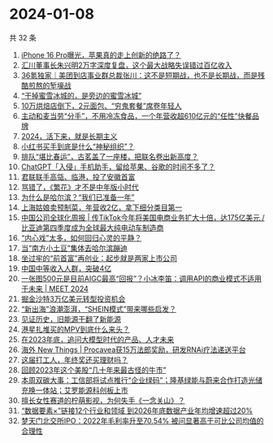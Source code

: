# 2024-01-08

共 32 条

<!-- BEGIN 36KR -->
<!-- 最后更新时间 2024-01-08 05:03:34 +0800 -->
1. [iPhone 16 Pro曝光，苹果真的走上创新的绝路了？](https://36kr.com/p/2592756174217350)
1. [汇川董事长朱兴明2万字深度复盘，这个最大战略失误错过百亿收入](https://36kr.com/p/2593934614330242)
1. [36氪独家｜美团到店事业群总裁张川：这不是短期战，也不是长期战，而是残酷煎熬的堑壕战](https://36kr.com/p/2593861626870401)
1. [“干掉蜜雪冰城的，是旁边的蜜雪冰城”](https://36kr.com/p/2593875776912264)
1. [10万烘焙店倒下，2元面包、“穷鬼套餐”席卷年轻人](https://36kr.com/p/2593068042959749)
1. [主动和麦当劳“分手”，不用冷冻食品，一个年营收超610亿元的“任性”快餐品牌](https://36kr.com/p/2578290680882569)
1. [2024，活下来，就是长期主义](https://36kr.com/p/2593197292092038)
1. [小红书买手到底是什么“神秘组织”？](https://36kr.com/p/2591802162175878)
1. [排队“堪比春运”，古茗盖了一座楼，把联名卷出新高度？](https://36kr.com/p/2593897498786693)
1. [ChatGPT「入侵」手机助手，留给苹果、谷歌的时间不多了？](https://36kr.com/p/2593042659106949)
1. [君联联手高瓴、临港，投了安徽首富](https://36kr.com/p/2593980902242946)
1. [骂错了，《繁花》才不是中年版小时代](https://36kr.com/p/2593879241947781)
1. [为什么是哈尔滨？“我们已准备一年”](https://36kr.com/p/2592578462743428)
1. [上海姑娘卖预制菜，年营收2亿，拿下细分类目第一](https://36kr.com/p/2593173514697603)
1. [中国公司全球化周报 | 传TikTok今年将美国电商业务扩大十倍，达175亿美元 / 比亚迪第四季度成为全球最大纯电动车制造商](https://36kr.com/p/2591513497483911)
1. [“内心戏”太多，如何回归心灵的平静？](https://36kr.com/p/2549327328614785)
1. [当“南方小土豆”集体去哈尔滨蹦迪](https://36kr.com/p/2592620662635399)
1. [坐过牢的“前首富”再创业：起步就是两家上市公司](https://36kr.com/p/2593078474537605)
1. [中国中等收入人群，突破4亿](https://36kr.com/p/2593284202330754)
1. [一张图500元是目前AIGC最高“回报”？小冰李笛：调用API的商业模式不适用于未来 | MEET 2024](https://36kr.com/p/2592673151056772)
1. [掘金沙特3万亿美元转型投资机会](https://36kr.com/p/2591759797664644)
1. [“新出海”浪潮澎湃，“SHEIN模式”带来哪些启发？](https://36kr.com/p/2580417585340295)
1. [见证历史，旧能源干翻了新能源](https://36kr.com/p/2592905139747459)
1. [港星扎堆买的MPV到底什么来头？](https://36kr.com/p/2592620368313217)
1. [在2023年底，追问大模型时代的产品、人才未来](https://36kr.com/p/2583375317639302)
1. [海外 New Things | Procavea获15万法郎奖励，研发RNAi疗法递送平台](https://36kr.com/p/2581558992283269)
1. [这届打工人，年终奖还买理财吗？](https://36kr.com/p/2592868931336832)
1. [回顾2023年这个美股“几十年来最古怪的牛市”](https://36kr.com/p/2581844063102337)
1. [本周双碳大事：工信部将试点推行“企业绿码”；隆基绿能与蔚来合作打造光储充换一体站；艾罗能源科创板上市](https://36kr.com/p/2594412367575940)
1. [擅长女性赛道的柠萌影视，为何失手《一念关山》？](https://36kr.com/p/2593785476053638)
1. [“数据要素×”链接12个行业和领域 到2026年底数据产业年均增速超过20%](https://36kr.com/p/2592913133517703)
1. [梦天门北交所IPO：2022年毛利率升至70.54% 被问显著高于可比公司均值的合理性](https://36kr.com/p/2591697134434953)
<!-- END 36KR -->